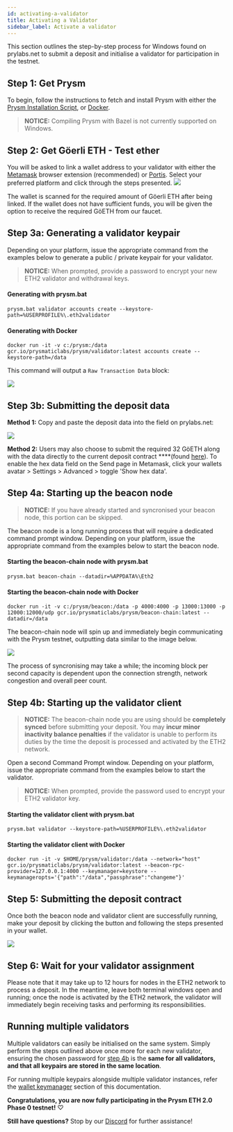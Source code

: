 ```yaml
---
id: activating-a-validator
title: Activating a Validator
sidebar_label: Activate a validator
---
```

This section outlines the step-by-step process for Windows found on prylabs.net to submit a deposit and initialise a validator for participation in the testnet.


## Step 1: Get Prysm

To begin, follow the instructions to fetch and install Prysm with either the [Prysm Installation Script](../windows), or [Docker](./docker).
> **NOTICE:** Compiling Prysm with Bazel is not currently supported on Windows.

## Step 2: Get Göerli ETH - Test ether

You will be asked to link a wallet address to your validator with either the [Metamask](https://metamask.io/) browser extension \(recommended\) or [Portis](https://portis.io). Select your preferred platform and click through the steps presented.
![](https://blobscdn.gitbook.com/v0/b/gitbook-28427.appspot.com/o/assets%2F-LRNnKRqTm4z1mzdDqDF%2F-LuJpxGKxOpat8TfDxPP%2F-Lua4msnLMulYW-XYrN_%2F2.png?alt=media&token=8268d6b5-97da-414a-9110-141a7aaeb3de)

The wallet is scanned for the required amount of Göerli ETH after being linked. If the wallet does not have sufficient funds, you will be given the option to receive the required GöETH from our faucet.

## Step 3a: Generating a validator keypair

Depending on your platform, issue the appropriate command from the examples below to generate a public / private keypair for your validator.

> **NOTICE:** When prompted, provide a password to encrypt your new ETH2 validator and withdrawal keys.

#### Generating with prysm.bat

```text
prysm.bat validator accounts create --keystore-path=%USERPROFILE%\.eth2validator
```

#### Generating with Docker

```text
docker run -it -v c:/prysm:/data gcr.io/prysmaticlabs/prysm/validator:latest accounts create --keystore-path=/data
```

This command will output a `Raw Transaction Data` block:

![](https://blobscdn.gitbook.com/v0/b/gitbook-28427.appspot.com/o/assets%2F-LRNnKRqTm4z1mzdDqDF%2F-LuJpxGKxOpat8TfDxPP%2F-Lua3OVmMOefnzXXvdGq%2F4.png?alt=media&token=96459a93-055c-4bf1-a0af-07a900d7b47f)

## Step 3b: Submitting the deposit data

**Method 1:** Copy and paste the deposit data into the field on prylabs.net:

![](https://blobscdn.gitbook.com/v0/b/gitbook-28427.appspot.com/o/assets%2F-LRNnKRqTm4z1mzdDqDF%2F-Lua_6kBgtyMjsJFCSPr%2F-Lua_XtevNAg0ybDIGfI%2F77.png?alt=media&token=ee25ea72-3436-455e-b28c-66471b5ddf88)

**Method 2:** Users may also choose to submit the required 32 GöETH along with the data directly to the current deposit contract ****\(found [here](https://prylabs.net/contract)\). To enable the hex data field on the Send page in Metamask, click your wallets avatar &gt; Settings &gt; Advanced &gt; toggle 'Show hex data'.

## Step 4a: Starting up the beacon node

> **NOTICE:** If you have already started and syncronised your beacon node, this portion can be skipped.

The beacon node is a long running process that will require a dedicated command prompt window. Depending on your platform, issue the appropriate command from the examples below to start the beacon node.

#### Starting the beacon-chain node with prysm.bat

```text
prysm.bat beacon-chain --datadir=%APPDATA%\Eth2
```

#### Starting the beacon-chain node with Docker

```text
docker run -it -v c:/prysm/beacon:/data -p 4000:4000 -p 13000:13000 -p 12000:12000/udp gcr.io/prysmaticlabs/prysm/beacon-chain:latest --datadir=/data
```


The beacon-chain node will spin up and immediately begin communicating with the Prysm testnet, outputting data similar to the image below.

![](https://blobscdn.gitbook.com/v0/b/gitbook-28427.appspot.com/o/assets%2F-LRNnKRqTm4z1mzdDqDF%2F-Lua_6kBgtyMjsJFCSPr%2F-LuaaWo6lTgjk4e7WQ4p%2F9.png?alt=media&token=901b8c14-2a09-4365-bf63-1991c4996544)

The process of syncronising may take a while; the incoming block per second capacity is dependent upon the connection strength, network congestion and overall peer count.

## Step 4b: Starting up the validator client

> **NOTICE:** The beacon-chain node you are using should be **completely synced** before submitting your deposit. You may **incur minor inactivity balance penalties** if the validator is unable to perform its duties by the time the deposit is processed and activated by the ETH2 network.

Open a second Command Prompt window. Depending on your platform, issue the appropriate command from the examples below to start the validator.

> **NOTICE:** When prompted, provide the password used to encrypt your ETH2 validator key.

#### Starting the validator client with prysm.bat

```text
prysm.bat validator --keystore-path=%USERPROFILE%\.eth2validator
```

#### Starting the validator client with Docker

```text
docker run -it -v $HOME/prysm/validator:/data --network="host" gcr.io/prysmaticlabs/prysm/validator:latest --beacon-rpc-provider=127.0.0.1:4000 --keymanager=keystore --keymanageropts='{"path":"/data","passphrase":"changeme"}'
```

## Step 5: Submitting the deposit contract

Once both the beacon node and validator client are successfully running, make your deposit by clicking the button and following the steps presented in your wallet.

![](https://blobscdn.gitbook.com/v0/b/gitbook-28427.appspot.com/o/assets%2F-LRNnKRqTm4z1mzdDqDF%2F-LuJpxGKxOpat8TfDxPP%2F-Lua3RjIGSbGQbe7NrjZ%2F5.png?alt=media&token=0561a974-edf7-49f9-b225-8997982eb8e0)

## Step 6: Wait for your validator assignment

Please note that it may take up to 12 hours for nodes in the ETH2 network to process a deposit. In the meantime, leave both terminal windows open and running; once the node is activated by the ETH2 network, the validator will immediately begin receiving tasks and performing its responsibilities.

## Running multiple validators

Multiple validators can easily be initialised on the same system. Simply perform the steps outlined above once more for each new validator, ensuring the chosen password for [step 4b](activating-a-validator#step-4b-securing-the-validator-key) is the **same for all validators, and that all keypairs are stored in the same location**.

For running multiple keypairs alongside multiple validator instances, refer the [wallet keymanager](/docs/prysm-usage/wallet-keymanager) section of this documentation.

**Congratulations, you are now fully participating in the Prysm ETH 2.0 Phase 0 testnet!** ♡

**Still have questions?**  Stop by our [Discord](https://discord.gg/KSA7rPr) for further assistance!

